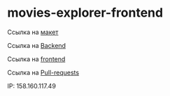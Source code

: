 # movies-explorer-frontend

Ссылка на [макет](https://www.figma.com/file/6FMWkB94wE7KTkcCgUXtnC/Дипломный-проект?type=design&node-id=891-3857&mode=design&t=e77XAnKzsejH5Zkj-0)

Ссылка на [Backend](https://api.popovartemmovies.nomoredomainsmonster.ru)

Ссылка на [frontend](https://popovartemmovies.nomoredomainsmonster.ru)

Ссылка на [Pull-requests](https://github.com/TopAxel/movies-explorer-frontend/pull/2)

IP: 158.160.117.49
